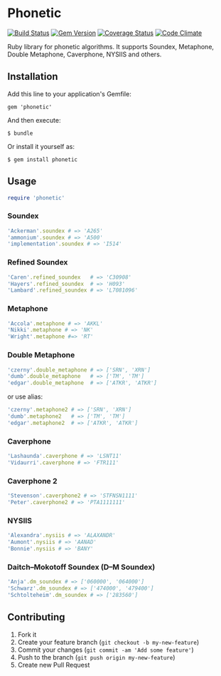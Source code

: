 # Phonetic
[![Build Status](https://travis-ci.org/n7v/phonetic.png)](https://travis-ci.org/n7v/phonetic)
[![Gem Version](https://badge.fury.io/rb/phonetic.png)](http://badge.fury.io/rb/phonetic)
[![Coverage Status](https://coveralls.io/repos/n7v/phonetic/badge.png)](https://coveralls.io/r/n7v/phonetic)
[![Code Climate](https://codeclimate.com/github/n7v/phonetic.png)](https://codeclimate.com/github/n7v/phonetic)

Ruby library for phonetic algorithms.
It supports Soundex, Metaphone, Double Metaphone, Caverphone, NYSIIS and others.

## Installation

Add this line to your application's Gemfile:

    gem 'phonetic'

And then execute:

```shell
$ bundle
```

Or install it yourself as:

```shell
$ gem install phonetic
```

## Usage

```ruby
require 'phonetic'
```

### Soundex

```ruby
'Ackerman'.soundex # => 'A265'
'ammonium'.soundex # => 'A500'
'implementation'.soundex # => 'I514'
```

### Refined Soundex

```ruby
'Caren'.refined_soundex   # => 'C30908'
'Hayers'.refined_soundex  # => 'H093'
'Lambard'.refined_soundex # => 'L7081096'
```

### Metaphone

```ruby
'Accola'.metaphone # => 'AKKL'
'Nikki'.metaphone # => 'NK'
'Wright'.metaphone #=> 'RT'
```

### Double Metaphone

```ruby
'czerny'.double_metaphone # => ['SRN', 'XRN']
'dumb'.double_metaphone   # => ['TM', 'TM']
'edgar'.double_metaphone  # => ['ATKR', 'ATKR']
```

or use alias:

```ruby
'czerny'.metaphone2 # => ['SRN', 'XRN']
'dumb'.metaphone2   # => ['TM', 'TM']
'edgar'.metaphone2  # => ['ATKR', 'ATKR']
```

### Caverphone

```ruby
'Lashaunda'.caverphone # => 'LSNT11'
'Vidaurri'.caverphone # => 'FTR111'
````

### Caverphone 2

```ruby
'Stevenson'.caverphone2 # => 'STFNSN1111'
'Peter'.caverphone2 # => 'PTA1111111'
```

### NYSIIS

```ruby
'Alexandra'.nysiis # => 'ALAXANDR'
'Aumont'.nysiis # => 'AANAD'
'Bonnie'.nysiis # => 'BANY'
```

### Daitch–Mokotoff Soundex (D–M Soundex)
```ruby
'Anja'.dm_soundex # => ['060000', '064000']
'Schwarz'.dm_soundex # => ['474000', '479400']
'Schtolteheim'.dm_soundex # => ['283560']
```

## Contributing

1. Fork it
2. Create your feature branch (`git checkout -b my-new-feature`)
3. Commit your changes (`git commit -am 'Add some feature'`)
4. Push to the branch (`git push origin my-new-feature`)
5. Create new Pull Request
